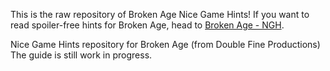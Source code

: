 This is the raw repository of Broken Age Nice Game Hints! If you want to read spoiler-free hints for Broken Age, head to [Broken Age - NGH](http://www.nicegamehints.com/guide/broken-age).

Nice Game Hints repository for Broken Age (from Double Fine Productions) The guide is still work in progress.
